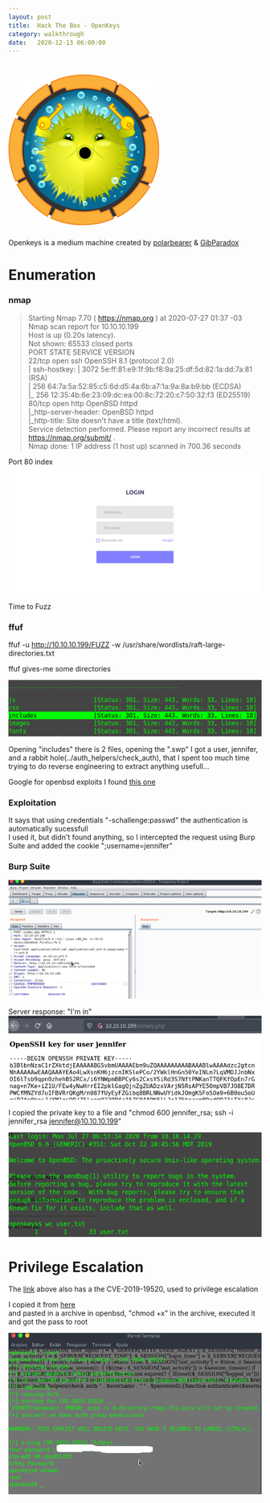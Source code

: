 ```yaml
---
layout: post
title:  Hack The Box - OpenKeys
category: walkthrough
date:   2020-12-13 06:00:00
---
```


# ![openkeys](/assets/img/openKeys/openkeys.png)  
Openkeys is a medium machine created by [polarbearer](https://www.hackthebox.eu/home/users/profile/159204) & [GibParadox](https://www.hackthebox.eu/home/users/profile/125033)  
  
# Enumeration  
### nmap  
  
>Starting Nmap 7.70 ( https://nmap.org ) at 2020-07-27 01:37 -03  
>Nmap scan report for 10.10.10.199  
>Host is up (0.20s latency).  
>Not shown: 65533 closed ports  
>PORT   STATE SERVICE VERSION  
>22/tcp open  ssh     OpenSSH 8.1 (protocol 2.0)  
>| ssh-hostkey: 
>|   3072 5e:ff:81:e9:1f:9b:f8:9a:25:df:5d:82:1a:dd:7a:81 (RSA)  
>|   256 64:7a:5a:52:85:c5:6d:d5:4a:6b:a7:1a:9a:8a:b9:bb (ECDSA)  
>|_  256 12:35:4b:6e:23:09:dc:ea:00:8c:72:20:c7:50:32:f3 (ED25519)  
>80/tcp open  http    OpenBSD httpd  
>|_http-server-header: OpenBSD httpd  
>|_http-title: Site doesn't have a title (text/html).  
>Service detection performed. Please report any incorrect results at https://nmap.org/submit/ .  
>Nmap done: 1 IP address (1 host up) scanned in 700.36 seconds  
  
Port 80 index  
![port80](/assets/img/openKeys/port80.png)  

Time to Fuzz  
### ffuf  
ffuf -u http://10.10.10.199/FUZZ -w /usr/share/wordlists/raft-large-directories.txt  

ffuf gives-me some directories  

![ffuf](/assets/img/openKeys/ffuf.png)  

Opening "includes" there is 2 files, opening the ".swp" I got a user, jennifer, and a rabbit hole(../auth\_helpers/check\_auth), that I spent too much time trying to do reverse engineering to extract anything usefull...  

Google for openbsd exploits I found [this one](https://www.qualys.com/2019/12/04/cve-2019-19521/authentication-vulnerabilities-openbsd.txt)  

### Exploitation  

It says that using credentials "-schallenge:passwd" the authentication is automatically sucessfull  
I used it, but didn't found anything, so I intercepted the request using Burp Suite  and added the cookie ";username=jennifer"

### Burp Suite

![burp](/assets/img/openKeys/proxy.png)  

Server response: "I'm in"  
![id\_rsa](/assets/img/openKeys/id.png)  

I copied the private key to a file and "chmod 600 jennifer\_rsa; ssh -i jennifer\_rsa jennifer@10.10.10.199"  

![user](/assets/img/openKeys/user.png)  

# Privilege Escalation
The [link](https://www.qualys.com/2019/12/04/cve-2019-19521/authentication-vulnerabilities-openbsd.txt) above also has a the CVE-2019-19520, used to privilege escalation  

I copied it from [here](https://raw.githubusercontent.com/bcoles/local-exploits/master/CVE-2019-19520/openbsd-authroot)  
and pasted in a archive in openbsd, "chmod +x" in the archive, executed it and got the pass to root  

![root](/assets/img/openKeys/root.png)  


